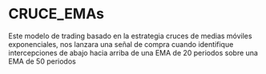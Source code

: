 # CRUCE_EMAs
Este modelo de trading basado en la estrategia cruces de medias móviles exponenciales, nos lanzara una señal de compra cuando identifique intercepciones de abajo hacia arriba de una EMA de 20 periodos sobre una EMA de 50 periodos
